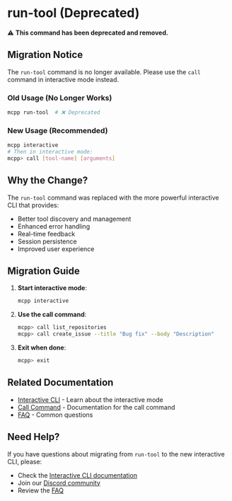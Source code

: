 # run-tool (Deprecated)

⚠️ **This command has been deprecated and removed.**

## Migration Notice

The `run-tool` command is no longer available. Please use the `call` command in interactive mode instead.

### Old Usage (No Longer Works)
```bash
mcpp run-tool  # ❌ Deprecated
```

### New Usage (Recommended)
```bash
mcpp interactive
# Then in interactive mode:
mcpp> call [tool-name] [arguments]
```

## Why the Change?

The `run-tool` command was replaced with the more powerful interactive CLI that provides:

- Better tool discovery and management
- Enhanced error handling
- Real-time feedback
- Session persistence
- Improved user experience

## Migration Guide

1. **Start interactive mode**:
   ```bash
   mcpp interactive
   ```

2. **Use the call command**:
   ```bash
   mcpp> call list_repositories
   mcpp> call create_issue --title "Bug fix" --body "Description"
   ```

3. **Exit when done**:
   ```bash
   mcpp> exit
   ```

## Related Documentation

- [Interactive CLI](interactive.md) - Learn about the interactive mode
- [Call Command](../interactive-cli/call.md) - Documentation for the call command
- [FAQ](../faq.md) - Common questions

## Need Help?

If you have questions about migrating from `run-tool` to the new interactive CLI, please:

- Check the [Interactive CLI documentation](../interactive-cli/)
- Join our [Discord community](https://discord.gg/55Cfxe9gnr)
- Review the [FAQ](../faq.md)
